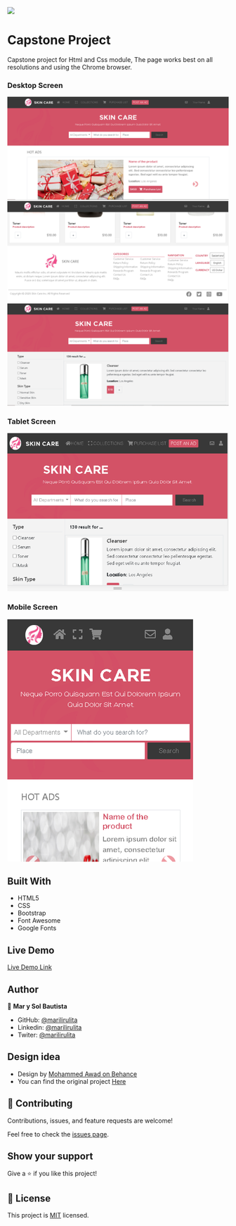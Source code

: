 
![](https://img.shields.io/badge/Microverse-blueviolet)

# Capstone Project
Capstone project  for Html and Css module, The page works best on all resolutions and using the Chrome browser.

### Desktop Screen
![screenshot](./assets/sceenchot-desktop.png)
![screenshot](./assets/sceenchot-desktop2.png)
![screenshot](./assets/screenshot-desk-search.png)

### Tablet Screen
![screenshot](./assets/screenshot-tablet.png)

### Mobile Screen
![screenshot](./assets/screenshot-mobile.png)


## Built With

- HTML5
- CSS
- Bootstrap
- Font Awesome
- Google Fonts

## Live Demo

[Live Demo Link](https://marilirulita.github.io/capstone-html-css/.)

## Author

👤 **Mar y Sol Bautista**

- GitHub: [@marilirulita](https://github.com/marilirulita)
- Linkedin: [@marilirulita](https://www.linkedin.com/in/mar-y-sol-bautista-5a6894151/)
- Twiter: [@marilirulita](https://twitter.com/marylirulita)

## Design idea
- Design by [Mohammed Awad on Behance](https://www.behance.net/M_Awad)
- You can find the original project [Here](https://www.behance.net/gallery/24796463/ZATTIX)

## 🤝 Contributing

Contributions, issues, and feature requests are welcome!

Feel free to check the [issues page](https://github.com/marilirulita/capstone-html-css/issues).

## Show your support

Give a ⭐️ if you like this project!

## 📝 License

This project is [MIT](LICENSE) licensed.
